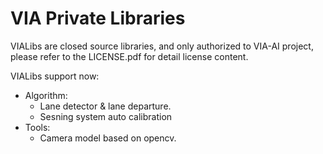 VIA Private Libraries
====

VIALibs are closed source libraries, and only authorized to VIA-AI project, please refer to the LICENSE.pdf for detail license content.

VIALibs support now:
* Algorithm: 
    * Lane detector & lane departure.
    * Sesning system auto calibration
* Tools:
    * Camera model based on opencv.
